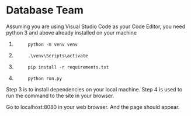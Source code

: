 # Database Team

Assuming you are using Visual Studio Code as your Code Editor, you need python 3 and above already installed on your machine

1.          python -m venv venv
2.          .\venv\Scripts\activate
3.          pip install -r requirements.txt
4.          python run.py

Step 3 is to install dependencies on your local machine.
Step 4 is used to run the command to the site in your browser.

Go to localhost:8080 in your web browser.
And the page should appear.
